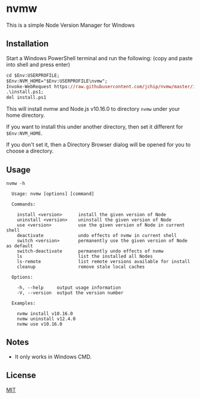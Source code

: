 nvmw
====

This is a simple Node Version Manager for Windows

## Installation

Start a Windows PowerShell terminal and run the following: (copy and paste into shell and press enter)

```ps
cd $Env:USERPROFILE;
$Env:NVM_HOME="$Env:USERPROFILE\nvmw";
Invoke-WebRequest https://raw.githubusercontent.com/jchip/nvmw/master/install.ps1 -o install.ps1;
.\install.ps1;
del install.ps1
```

This will install nvmw and Node.js v10.16.0 to directory `nvmw` under your home directory.  

If you want to install this under another directory, then set it different for `$Env:NVM_HOME`.

If you don't set it, then a Directory Browser dialog will be opened for you to choose a directory.

## Usage

```
nvmw -h

  Usage: nvmw [options] [command]

  Commands:

    install <version>      install the given version of Node
    uninstall <version>    uninstall the given version of Node
    use <version>          use the given version of Node in current shell
    deactivate             undo effects of nvmw in current shell
    switch <version>       permanently use the given version of Node as default
    switch-deactivate      permanently undo effects of nvmw
    ls                     list the installed all Nodes
    ls-remote              list remote versions available for install
    cleanup                remove stale local caches

  Options:

    -h, --help     output usage information
    -V, --version  output the version number

  Examples:

    nvmw install v10.16.0
    nvmw uninstall v12.4.0
    nvmw use v10.16.0
```

## Notes

* It only works in Windows CMD.

## License
[MIT](http://www.opensource.org/licenses/MIT)
